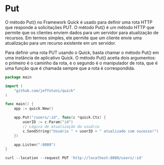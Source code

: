 # Put

O método Put() no Framework Quick é usado para definir uma rota HTTP que responde a solicitações PUT. O método Put() é um método HTTP que permite que os clientes enviem dados para um servidor para atualização de recursos. Em termos simples, ele permite que um cliente envie uma atualização para um recurso existente em um servidor.

Para definir uma rota PUT usando o Quick, basta chamar o método Put() em uma instância de aplicativo Quick. O método Put() aceita dois argumentos: o primeiro é o caminho da rota, e o segundo é o manipulador de rota, que é uma função que é chamada sempre que a rota é correspondida.

```go
package main

import (
	"github.com/jeffotoni/quick"
)

func main() {
	app := quick.New()

	app.Put("/users/:id", func(c *quick.Ctx) {
		userID := c.Param("id")
		// Lógica de atualização do usuário
		c.SendString("Usuário " + userID + " atualizado com sucesso!")
	})

	app.Listen(":8080")
}
```
```go
curl --location --request PUT 'http://localhost:8080/users/:id'
```

